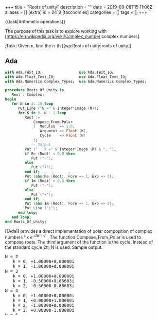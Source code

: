 +++
title = "Roots of unity"
description = ""
date = 2019-09-08T15:11:06Z
aliases = []
[extra]
id = 2419
[taxonomies]
categories = []
tags = []
+++

{{task|Arithmetic operations}}

The purpose of this task is to explore working with   [https://en.wikipedia.org/wiki/Complex_number complex numbers].


;Task:
Given   <tt>n</tt>,   find the   <tt>n</tt>-th   [[wp:Roots of unity|roots of unity]].





## Ada


```ada
with Ada.Text_IO;                 use Ada.Text_IO;
with Ada.Float_Text_IO;           use Ada.Float_Text_IO;
with Ada.Numerics.Complex_Types;  use Ada.Numerics.Complex_Types;

procedure Roots_Of_Unity is
   Root : Complex;
begin
   for N in 2..10 loop
      Put_Line ("N =" & Integer'Image (N));
      for K in 0..N - 1 loop
         Root :=
             Compose_From_Polar
             (  Modulus  => 1.0,
                Argument => Float (K),
                Cycle    => Float (N)
             );
            -- Output
         Put ("   k =" & Integer'Image (K) & ", ");
         if Re (Root) < 0.0 then
            Put ("-");
         else
            Put ("+");
         end if;
         Put (abs Re (Root), Fore => 1, Exp => 0);
         if Im (Root) < 0.0 then
            Put ("-");
         else
            Put ("+");
         end if;
         Put (abs Im (Root), Fore => 1, Exp => 0);
         Put_Line ("i");
      end loop;
   end loop;
end Roots_Of_Unity;
```

[[Ada]] provides a direct implementation of polar composition of complex numbers ''x e''<sup>2&pi;''i y''</sup>. The function Compose_From_Polar is used to compose roots. The third argument of the function is the cycle. Instead of the standard cycle 2&pi;, N is used. Sample output:
<pre style="height:25ex;overflow:scroll">
N = 2
   k = 0, +1.00000+0.00000i
   k = 1, -1.00000+0.00000i
N = 3
   k = 0, +1.00000+0.00000i
   k = 1, -0.50000+0.86603i
   k = 2, -0.50000-0.86603i
N = 4
   k = 0, +1.00000+0.00000i
   k = 1, +0.00000+1.00000i
   k = 2, -1.00000+0.00000i
   k = 3, +0.00000-1.00000i
N = 5
   k = 0, +1.00000+0.00000i
   k = 1, +0.30902+0.95106i
   k = 2, -0.80902+0.58779i
   k = 3, -0.80902-0.58779i
   k = 4, +0.30902-0.95106i
N = 6
   k = 0, +1.00000+0.00000i
   k = 1, +0.50000+0.86603i
   k = 2, -0.50000+0.86603i
   k = 3, -1.00000+0.00000i
   k = 4, -0.50000-0.86603i
   k = 5, +0.50000-0.86603i
N = 7
   k = 0, +1.00000+0.00000i
   k = 1, +0.62349+0.78183i
   k = 2, -0.22252+0.97493i
   k = 3, -0.90097+0.43388i
   k = 4, -0.90097-0.43388i
   k = 5, -0.22252-0.97493i
   k = 6, +0.62349-0.78183i
N = 8
   k = 0, +1.00000+0.00000i
   k = 1, +0.70711+0.70711i
   k = 2, +0.00000+1.00000i
   k = 3, -0.70711+0.70711i
   k = 4, -1.00000+0.00000i
   k = 5, -0.70711-0.70711i
   k = 6, +0.00000-1.00000i
   k = 7, +0.70711-0.70711i
N = 9
   k = 0, +1.00000+0.00000i
   k = 1, +0.76604+0.64279i
   k = 2, +0.17365+0.98481i
   k = 3, -0.50000+0.86603i
   k = 4, -0.93969+0.34202i
   k = 5, -0.93969-0.34202i
   k = 6, -0.50000-0.86603i
   k = 7, +0.17365-0.98481i
   k = 8, +0.76604-0.64279i
N = 10
   k = 0, +1.00000+0.00000i
   k = 1, +0.80902+0.58779i
   k = 2, +0.30902+0.95106i
   k = 3, -0.30902+0.95106i
   k = 4, -0.80902+0.58779i
   k = 5, -1.00000+0.00000i
   k = 6, -0.80902-0.58779i
   k = 7, -0.30902-0.95106i
   k = 8, +0.30902-0.95106i
   k = 9, +0.80902-0.58779i

```



## ALGOL 68

{{works with|ALGOL 68|Revision 1 - no extensions to language used}}
{{works with|ALGOL 68G|Any - tested with release [http://sourceforge.net/projects/algol68/files/algol68g/algol68g-1.18.0/algol68g-1.18.0-9h.tiny.el5.centos.fc11.i386.rpm/download 1.18.0-9h.tiny]}}
{{wont work with|ELLA ALGOL 68|Any (with appropriate job cards) - tested with release [http://sourceforge.net/projects/algol68/files/algol68toc/algol68toc-1.8.8d/algol68toc-1.8-8d.fc9.i386.rpm/download 1.8-8d] - due to extensive use of FORMATted transput}}

```algol68
FORMAT complex fmt=$g(-6,4)"⊥"g(-6,4)$;
FOR root FROM 2 TO 10 DO
  printf(($g(4)$,root));
  FOR n FROM 0 TO root-1 DO
    printf(($xf(complex fmt)$,complex exp( 0 I 2*pi*n/root)))
  OD;
  printf($l$)
OD
```

Output:

```txt

  +2 1.0000⊥0.0000 -1.000⊥0.0000
  +3 1.0000⊥0.0000 -.5000⊥0.8660 -.5000⊥-.8660
  +4 1.0000⊥0.0000 0.0000⊥1.0000 -1.000⊥0.0000 -.0000⊥-1.000
  +5 1.0000⊥0.0000 0.3090⊥0.9511 -.8090⊥0.5878 -.8090⊥-.5878 0.3090⊥-.9511
  +6 1.0000⊥0.0000 0.5000⊥0.8660 -.5000⊥0.8660 -1.000⊥0.0000 -.5000⊥-.8660 0.5000⊥-.8660
  +7 1.0000⊥0.0000 0.6235⊥0.7818 -.2225⊥0.9749 -.9010⊥0.4339 -.9010⊥-.4339 -.2225⊥-.9749 0.6235⊥-.7818
  +8 1.0000⊥0.0000 0.7071⊥0.7071 0.0000⊥1.0000 -.7071⊥0.7071 -1.000⊥0.0000 -.7071⊥-.7071 -.0000⊥-1.000 0.7071⊥-.7071
  +9 1.0000⊥0.0000 0.7660⊥0.6428 0.1736⊥0.9848 -.5000⊥0.8660 -.9397⊥0.3420 -.9397⊥-.3420 -.5000⊥-.8660 0.1736⊥-.9848 0.7660⊥-.6428
 +10 1.0000⊥0.0000 0.8090⊥0.5878 0.3090⊥0.9511 -.3090⊥0.9511 -.8090⊥0.5878 -1.000⊥0.0000 -.8090⊥-.5878 -.3090⊥-.9511 0.3090⊥-.9511 0.8090⊥-.5878

```



## AutoHotkey

ahk forum: [http://www.autohotkey.com/forum/post-276712.html#276712 discussion]

```AutoHotkey
n := 8, a := 8*atan(1)/n
Loop %n%
   i := A_Index-1, t .= cos(a*i) ((s:=sin(a*i))<0 ? " - i*" . -s : " + i*" . s) "`n"
Msgbox % t
```


## AWK


```AWK

# syntax: GAWK -f ROOTS_OF_UNITY.AWK
BEGIN {
    pi = 3.1415926
    for (n=2; n<=5; n++) {
      printf("%d: ",n)
      for (root=0; root<=n-1; root++) {
        real = cos(2 * pi * root / n)
        imag = sin(2 * pi * root / n)
        printf("%8.5f %8.5fi",real,imag)
        if (root != n-1) { printf(", ") }
      }
      printf("\n")
    }
    exit(0)
}

```

{{out}}

```txt

2:  1.00000  0.00000i, -1.00000  0.00000i
3:  1.00000  0.00000i, -0.50000  0.86603i, -0.50000 -0.86603i
4:  1.00000  0.00000i,  0.00000  1.00000i, -1.00000  0.00000i, -0.00000 -1.00000i
5:  1.00000  0.00000i,  0.30902  0.95106i, -0.80902  0.58779i, -0.80902 -0.58779i,  0.30902 -0.95106i

```



## BASIC

{{works with|QuickBasic|4.5}}
{{trans|Java}}
For high n's, this may repeat the root of 1 + 0*i.

```qbasic
 CLS
 PI = 3.1415926#
 n = 5 'this can be changed for any desired n
 angle = 0 'start at angle 0
 DO
 	real = COS(angle) 'real axis is the x axis
 	IF (ABS(real) < 10 ^ -5) THEN real = 0 'get rid of annoying sci notation
 	imag = SIN(angle) 'imaginary axis is the y axis
 	IF (ABS(imag) < 10 ^ -5) THEN imag = 0 'get rid of annoying sci notation
 	PRINT real; "+"; imag; "i" 'answer on every line
 	angle = angle + (2 * PI) / n
 'all the way around the circle at even intervals
 LOOP WHILE angle < 2 * PI
```



## BBC BASIC


```bbcbasic
      @% = &20408
      FOR n% = 2 TO 5
        PRINT STR$(n%) ": " ;
        FOR root% = 0 TO n%-1
          real = COS(2*PI * root% / n%)
          imag = SIN(2*PI * root% / n%)
          PRINT real imag "i" ;
          IF root% <> n%-1 PRINT "," ;
        NEXT
        PRINT
      NEXT n%
```

'''Output:'''

```txt

2:   1.0000  0.0000i, -1.0000  0.0000i
3:   1.0000  0.0000i, -0.5000  0.8660i, -0.5000 -0.8660i
4:   1.0000  0.0000i,  0.0000  1.0000i, -1.0000  0.0000i, -0.0000 -1.0000i
5:   1.0000  0.0000i,  0.3090  0.9511i, -0.8090  0.5878i, -0.8090 -0.5878i,  0.3090 -0.9511i

```



## C


```c
#include <stdio.h>
#include <math.h>

int main()
{
	double a, c, s, PI2 = atan2(1, 1) * 8;
	int n, i;

	for (n = 1; n < 10; n++) for (i = 0; i < n; i++) {
		c = s = 0;
		if (!i )		c =  1;
		else if(n == 4 * i)	s =  1;
		else if(n == 2 * i)	c = -1;
		else if(3 * n == 4 * i)	s = -1;
		else
			a = i * PI2 / n, c = cos(a), s = sin(a);

		if (c) printf("%.2g", c);
		printf(s == 1 ? "i" : s == -1 ? "-i" : s ? "%+.2gi" : "", s);
		printf(i == n - 1 ?"\n":",  ");
	}

	return 0;
}
```


=={{header|C sharp|C#}}==

```csharp
using System;
using System.Collections.Generic;
using System.Linq;
using System.Numerics;

class Program
{
    static IEnumerable<Complex> RootsOfUnity(int degree)
    {
        return Enumerable
            .Range(0, degree)
            .Select(element => Complex.FromPolarCoordinates(1, 2 * Math.PI * element / degree));
    }

    static void Main()
    {
        var degree = 3;
        foreach (var root in RootsOfUnity(degree))
        {
            Console.WriteLine(root);
        }
    }
}
```

Output:

```txt
(1, 0)
(-0,5, 0,866025403784439)
(-0,5, -0,866025403784438)
```



## C++


```cpp
#include <complex>
#include <cmath>
#include <iostream>

double const pi = 4 * std::atan(1);

int main()
{
  for (int n = 2; n <= 10; ++n)
  {
    std::cout << n << ": ";
    for (int k = 0; k < n; ++k)
      std::cout << std::polar(1, 2*pi*k/n) << " ";
    std::cout << std::endl;
  }
}
```



## CoffeeScript

Most of the effort here is in formatting the results, and the output is still a bit clumsy.

```coffeescript
# Find the n nth-roots of 1
nth_roots_of_unity = (n) ->
  (complex_unit_vector(2*Math.PI*i/n) for i in [1..n])

complex_unit_vector = (rad) ->
  new Complex(Math.cos(rad), Math.sin(rad))

class Complex
  constructor: (@real, @imag) ->
  toString: ->
    round_z = (n) ->
      if Math.abs(n) < 0.00005 then 0 else n
    fmt = (n) -> n.toFixed(3)
    real = round_z @real
    imag = round_z @imag
    s = ''
    if real and imag
      "#{fmt real}+#{fmt imag}i"
    else if real or !imag
      "#{fmt real}"
    else
      "#{fmt imag}i"

do ->
  for n in [2..5]
    console.log "---1 to the 1/#{n}"
    for root in nth_roots_of_unity n
      console.log root.toString()
```

output

```txt

> coffee nth_roots.coffee
---1 to the 1/2
-1.000
1.000
---1 to the 1/3
-0.500+0.866i
-0.500+-0.866i
1.000
---1 to the 1/4
1.000i
-1.000
-1.000i
1.000
---1 to the 1/5
0.309+0.951i
-0.809+0.588i
-0.809+-0.588i
0.309+-0.951i
1.000

```



## Common Lisp


```lisp
(defun roots-of-unity (n)
 (loop for i below n
       collect (cis (* pi (/ (* 2 i) n)))))
```

The expression is slightly more complicated than necessary in order to preserve exact rational arithmetic until multiplying by pi. The author of this example is not a floating point expert and not sure whether this is actually useful; if not, the simpler expression is <tt>(cis (/ (* 2 pi i) n))</tt>.


## Crystal

{{trans|Ruby}}

```ruby
require "complex"

def roots_of_unity(n)
  (0...n).map { |k| (2 * Math::PI * k / n).i.exp }
end

p roots_of_unity(3)

```

Or alternative

```ruby

def roots_of_unity(n)
  (0...n).map { |k| Complex.new(Math.cos(2 * Math::PI * k / n), Math.sin(2 * Math::PI * k / n)) }
end

```

{{out}}

```txt

[(1+0.0i), (-0.4999999999999998+0.8660254037844387i), (-0.5000000000000004-0.8660254037844384i)]

```



## D

Using std.complex:

```d
import std.stdio, std.range, std.algorithm, std.complex;
import std.math: PI;

auto nthRoots(in int n) pure nothrow {
    return n.iota.map!(k => expi(PI * 2 * (k + 1) / n));
}

void main() {
    foreach (immutable i; 1 .. 6)
        writefln("#%d: [%(%5.2f, %)]", i, i.nthRoots);
}
```

{{out}}

```txt
#1: [ 1.00+ 0.00i]
#2: [-1.00+-0.00i,  1.00+ 0.00i]
#3: [-0.50+ 0.87i, -0.50+-0.87i,  1.00+ 0.00i]
#4: [-0.00+ 1.00i, -1.00+-0.00i,  0.00+-1.00i,  1.00+ 0.00i]
#5: [ 0.31+ 0.95i, -0.81+ 0.59i, -0.81+-0.59i,  0.31+-0.95i,  1.00+ 0.00i]
```



## EchoLisp


```scheme

(define (roots-1 n)
   (define theta (// (* 2 PI) n))
   (for/list ((i n))
      (polar 1. (* theta i))))

(roots-1 2)
    → (1+0i -1+0i)
(roots-1 3)
    → (1+0i -0.4999999999999998+0.8660254037844388i -0.5000000000000004-0.8660254037844384i)
(roots-1 4)
    → (1+0i 0+i -1+0i 0-i)

```



## ERRE

<lang>
PROGRAM UNITY_ROOTS

!
! for rosettacode.org
!

BEGIN
   PRINT(CHR$(12);) !CLS
   N=5                                       ! this can be changed for any desired n
   ANGLE=0                                   ! start at ANGLE 0
   REPEAT
     REAL=COS(ANGLE)                         ! real axis is the x axis
     IF (ABS(REAL)<10^-5) THEN REAL=0 END IF ! get rid of annoying sci notation
     IMAG=SIN(ANGLE)                         ! imaginary axis is the y axis
     IF (ABS(IMAG)<10^-5) THEN IMAG=0 END IF ! get rid of annoying sci notation
     PRINT(REAL;"+";IMAG;"i")                ! answer on every line
     ANGLE+=(2*π)/N
                                             ! all the way around the circle at even intervals
   UNTIL ANGLE>=2*π
END PROGRAM

```

Note: Adapted from Qbasic version. π is the predefined constant Greek Pi.


## Forth

Complex numbers are not a native type in Forth, so we calculate the roots by hand.

```forth
: f0. ( f -- )
  fdup 0e 0.001e f~ if fdrop 0e then f. ;
: .roots ( n -- )
  dup 1 do
    pi i 2* 0 d>f f* dup 0 d>f f/          ( F: radians )
    fsincos cr ." real " f0. ." imag " f0.
  loop drop ;

3 set-precision
5 .roots
```

{{libheader|Forth Scientific Library}}
On the other hand, complex numbers are implemented by the FSL.
{{works with|gforth|0.7.9_20170308}}
{{trans|C++}}

```forth
require fsl-util.fs
require fsl/complex.fs

: abs= 1E-12 F~ ;
: clamp-to-0 FDUP 0E0 abs= IF FDROP 0E0 THEN ;
: zclamp-to-0
  clamp-to-0 FSWAP
  clamp-to-0 FSWAP ;
: .roots
  1+ 2 DO
    I . ." : "
    I 0 DO
      1E0 2E0 PI F* I S>F F* J S>F F/ polar> zclamp-to-0 z. SPACE
    LOOP
    CR
  LOOP ;
3 SET-PRECISION
5 .roots
```



## Fortran


### Sin/Cos + Scalar Loop

{{works with|Fortran|ISO Fortran 90 and later}}

```fortran
PROGRAM Roots

  COMPLEX :: root
  INTEGER :: i, n
  REAL :: angle, pi

  pi = 4.0 * ATAN(1.0)
  DO n = 2, 7
    angle = 0.0
    WRITE(*,"(I1,A)", ADVANCE="NO") n,": "
    DO i = 1, n
      root = CMPLX(COS(angle), SIN(angle))
      WRITE(*,"(SP,2F7.4,A)", ADVANCE="NO") root, "j  "
      angle = angle + (2.0*pi / REAL(n))
    END DO
    WRITE(*,*)
  END DO

END PROGRAM Roots
```

Output
 2: +1.0000+0.0000j  -1.0000+0.0000j
 3: +1.0000+0.0000j  -0.5000+0.8660j  -0.5000-0.8660j
 4: +1.0000+0.0000j  +0.0000+1.0000j  -1.0000+0.0000j  +0.0000-1.0000j
 5: +1.0000+0.0000j  +0.3090+0.9511j  -0.8090+0.5878j  -0.8090-0.5878j  +0.3090-0.9511j
 6: +1.0000+0.0000j  +0.5000+0.8660j  -0.5000+0.8660j  -1.0000+0.0000j  -0.5000-0.8660j  +0.5000-0.8660j
 7: +1.0000+0.0000j  +0.6235+0.7818j  -0.2225+0.9749j  -0.9010+0.4339j  -0.9010-0.4339j  -0.2225-0.9749j  +0.6235-0.7818j

===Exp + Array-valued Statement===
{{works with|Fortran|ISO Fortran 90 and later}}

```fortran
program unity
     real, parameter :: pi = 3.141592653589793
     complex, parameter :: i = (0, 1)
     complex, dimension(0:7-1) :: unit_circle
     integer :: n, j

     do n = 2, 7
          !!!! KEY STEP, does all the calculations in one statement !!!!
        unit_circle(0:n-1) = exp(2*i*pi/n * (/ (j, j=0, n-1) /) )

        write(*,"(i1,a)", advance="no") n, ": "
        write(*,"(sp,2f7.4,a)", advance="no") (unit_circle(j), "j  ", j = 0, n-1)
        write(*,*)
     end do
 end program unity
```



## FunL

FunL has built-in support for complex numbers.  <code>i</code> is predefined to represent the imaginary unit.

```funl
import math.{exp, Pi}

def rootsOfUnity( n ) = {exp( 2Pi i k/n ) | k <- 0:n}

println( rootsOfUnity(3) )
```


{{out}}


```txt

{1.0, -0.4999999999999998+0.8660254037844387i, -0.5000000000000004-0.8660254037844385i}

```





## FutureBasic


```futurebasic

include "ConsoleWindow"

dim as long n, root
dim as double real, imag

for n = 2 to 7
print n;":" ;
for root = 0 to n-1
real = cos( 2 * pi * root / n)
imag = sin( 2 * pi * root / n)
print using "-##.#####"; real;using "-##.#####"; imag; "i";
if root <> n-1 then print ",";
next
print
next

```

Output:

```txt

 2:  1.00000  0.00000i, -1.00000  0.00000i
 3:  1.00000  0.00000i, -0.50000  0.86603i, -0.50000 -0.86603i
 4:  1.00000  0.00000i,  0.00000  1.00000i, -1.00000  0.00000i, -0.00000 -1.00000i
 5:  1.00000  0.00000i,  0.30902  0.95106i, -0.80902  0.58779i, -0.80902 -0.58779i,  0.30902 -0.95106i
 6:  1.00000  0.00000i,  0.50000  0.86603i, -0.50000  0.86603i, -1.00000  0.00000i, -0.50000 -0.86603i,  0.50000 -0.86603i
 7:  1.00000  0.00000i,  0.62349  0.78183i, -0.22252  0.97493i, -0.90097  0.43388i, -0.90097 -0.43388i, -0.22252 -0.97493i,  0.62349 -0.78183i

```



## GAP


```gap
roots := n -> List([0 .. n-1], k -> E(n)^k);

r:=roots(7);
# [ 1, E(7), E(7)^2, E(7)^3, E(7)^4, E(7)^5, E(7)^6 ]

List(r, x -> x^7);
# [ 1, 1, 1, 1, 1, 1, 1 ]
```



## Go


```go
package main

import (
    "fmt"
    "math"
    "math/cmplx"
)

func main() {
    for n := 2; n <= 5; n++ {
        fmt.Printf("%d roots of 1:\n", n)
        for _, r := range roots(n) {
            fmt.Printf("  %18.15f\n", r)
        }
    }
}

func roots(n int) []complex128 {
    r := make([]complex128, n)
    for i := 0; i < n; i++ {
        r[i] = cmplx.Rect(1, 2*math.Pi*float64(i)/float64(n))
    }
    return r
}
```

Output:

```txt
2 roots of 1:
  ( 1.000000000000000+0.000000000000000i)
  (-1.000000000000000+0.000000000000000i)
3 roots of 1:
  ( 1.000000000000000+0.000000000000000i)
  (-0.500000000000000+0.866025403784439i)
  (-0.500000000000000-0.866025403784438i)
4 roots of 1:
  ( 1.000000000000000+0.000000000000000i)
  ( 0.000000000000000+1.000000000000000i)
  (-1.000000000000000+0.000000000000000i)
  (-0.000000000000000-1.000000000000000i)
5 roots of 1:
  ( 1.000000000000000+0.000000000000000i)
  ( 0.309016994374948+0.951056516295154i)
  (-0.809016994374947+0.587785252292473i)
  (-0.809016994374947-0.587785252292473i)
  ( 0.309016994374947-0.951056516295154i)
```



## Groovy

Because the Groovy language does not provide a built-in facility for complex arithmetic, this example relies on the Complex class defined in the [[Complex_numbers#Groovy|Complex numbers]] example.

```groovy
/** The following closure creates a list of n evenly-spaced points around the unit circle,
  * useful in FFT calculations, among other things */
def rootsOfUnity = { n ->
    (0..<n).collect {
        Complex.fromPolar(1, 2 * Math.PI * it / n)
    }
}
```

Test program:

```groovy
def tol = 0.000000001  // tolerance: acceptable "wrongness" to account for rounding error

((1..6) + [16]). each { n ->
    println "rootsOfUnity(${n}):"
    def rou = rootsOfUnity(n)
    rou.each { println it }
    assert rou[0] == 1
    def actual = n > 1 ? rou[Math.floor(n/2) as int] : rou[0]
    def expected = n > 1 ? (n%2 == 0) ? -1 : ~rou[Math.ceil(n/2) as int] : rou[0]
    def message = n > 1 ? (n%2 == 0) ? 'middle-most root should be -1' : 'two middle-most roots should be conjugates' : ''
    assert (actual - expected).abs() < tol : message
    assert rou.every { (it.rho - 1) < tol } : 'all roots should have magnitude 1'
    println()
}
```

Output:
<pre style="height:25ex;overflow:scroll;">rootsOfUnity(1):
1.0

rootsOfUnity(2):
1.0
-1.0 + 1.2246467991473532E-16i

rootsOfUnity(3):
1.0
-0.4999999998186198 + 0.8660254038891585i
-0.5000000003627604 - 0.8660254035749988i

rootsOfUnity(4):
1.0
6.123233995736766E-17 + i
-1.0 + 1.2246467991473532E-16i
-1.8369701987210297E-16 - i

rootsOfUnity(5):
1.0
0.30901699437494745 + 0.9510565162951535i
-0.8090169943749473 + 0.5877852522924732i
-0.8090169943749475 - 0.587785252292473i
0.30901699437494723 - 0.9510565162951536i

rootsOfUnity(6):
1.0
0.4999999998186201 + 0.8660254038891584i
-0.5000000003627598 + 0.8660254035749991i
-1.0 - 6.283181638240517E-10i
-0.4999999992744804 - 0.8660254042033175i
0.5000000009068993 - 0.8660254032608401i

rootsOfUnity(16):
1.0
0.9238795325112867 + 0.3826834323650898i
0.7071067811865476 + 0.7071067811865475i
0.38268343236508984 + 0.9238795325112867i
6.123233995736766E-17 + i
-0.3826834323650897 + 0.9238795325112867i
-0.7071067811865475 + 0.7071067811865476i
-0.9238795325112867 + 0.3826834323650899i
-1.0 + 1.2246467991473532E-16i
-0.9238795325112868 - 0.38268343236508967i
-0.7071067811865477 - 0.7071067811865475i
-0.38268343236509034 - 0.9238795325112865i
-1.8369701987210297E-16 - i
0.38268343236509 - 0.9238795325112866i
0.7071067811865474 - 0.7071067811865477i
0.9238795325112865 - 0.3826834323650904i
```



## Haskell


```haskell
import Data.Complex (Complex, cis)

rootsOfUnity :: (Enum a, Floating a) => a -> [Complex a]
rootsOfUnity n =
  [ cis (2 * pi * k / n)
  | k <- [0 .. n - 1] ]

main :: IO ()
main = mapM_ print $ rootsOfUnity 3
```

{{Out}}

```haskell
1.0 :+ 0.0
(-0.4999999999999998) :+ 0.8660254037844388
(-0.5000000000000004) :+ (-0.8660254037844384)
```


=={{header|Icon}} and {{header|Unicon}}==

```icon
procedure main()
   roots(10)
end

procedure roots(n)
   every n := 2 to 10 do
       every writes(n | (str_rep((0 to (n-1)) * 2 * &pi / n)) | "\n")
end

procedure str_rep(k)
  return " " || cos(k) || "+" || sin(k) || "i"
end
```

Notes:
* The [[:Category:Icon_Programming_Library|The Icon Programming Library]] implements a complex type but not a polar type


## IDL

For some example <tt>n</tt>:

```idl
n = 5
print,  exp( dcomplex( 0, 2*!dpi/n) ) ^ ( 1 + indgen(n) )
```

Outputs:

```idl
( 0.30901699, 0.95105652)( -0.80901699, 0.58778525)( -0.80901699, -0.58778525)( 0.30901699, -0.95105652)( 1.0000000, -1.1102230e-16)
```



## J


```j
   rou=: [: ^ 0j2p1 * i. % ]

   rou 4
1 0j1 _1 0j_1

   rou 5
1 0.309017j0.951057 _0.809017j0.587785 _0.809017j_0.587785 0.309017j_0.951057
```

The computation can also be written as a loop, shown here for comparison only.

```j
rou1=: 3 : 0
 z=. 0 $ r=. ^ o. 0j2 % y [ e=. 1
 for. i.y do.
  z=. z,e
  e=. e*r
 end.
 z
)
```



## Java

Java doesn't have a nice way of dealing with complex numbers, so the real and imaginary parts are calculated separately based on the angle and printed together. There are also checks in this implementation to get rid of extremely small values (< 1.0E-3 where scientific notation sets in for <tt>Double</tt>s). Instead, they are simply represented as 0. To remove those checks (for very high <tt>n</tt>'s), remove both if statements.

```java
import java.util.Locale;

public class Test {

    public static void main(String[] a) {
        for (int n = 2; n < 6; n++)
            unity(n);
    }

    public static void unity(int n) {
        System.out.printf("%n%d: ", n);

        //all the way around the circle at even intervals
        for (double angle = 0; angle < 2 * Math.PI; angle += (2 * Math.PI) / n) {

            double real = Math.cos(angle); //real axis is the x axis

            if (Math.abs(real) < 1.0E-3)
                real = 0.0; //get rid of annoying sci notation

            double imag = Math.sin(angle); //imaginary axis is the y axis

            if (Math.abs(imag) < 1.0E-3)
                imag = 0.0;

            System.out.printf(Locale.US, "(%9f,%9f) ", real, imag);
        }
    }
}
```



```txt
2: ( 1.000000, 0.000000) (-1.000000, 0.000000)
3: ( 1.000000, 0.000000) (-0.500000, 0.866025) (-0.500000,-0.866025)
4: ( 1.000000, 0.000000) ( 0.000000, 1.000000) (-1.000000, 0.000000) ( 0.000000,-1.000000)
5: ( 1.000000, 0.000000) ( 0.309017, 0.951057) (-0.809017, 0.587785) (-0.809017,-0.587785) ( 0.309017,-0.951057)
```



## JavaScript


```javascript
function Root(angle) {
	with (Math) { this.r = cos(angle); this.i = sin(angle) }
}

Root.prototype.toFixed = function(p) {
	return this.r.toFixed(p) + (this.i >= 0 ? '+' : '') + this.i.toFixed(p) + 'i'
}

function roots(n) {
	var rs = [], teta = 2*Math.PI/n
	for (var angle=0, i=0; i<n; angle+=teta, i+=1) rs.push( new Root(angle) )
	return rs
}

for (var n=2; n<8; n+=1) {
	document.write(n, ': ')
	var rs=roots(n); for (var i=0; i<rs.length; i+=1) document.write( i ? ', ' : '', rs[i].toFixed(5) )
	document.write('
')
}

```

{{Output}}

```txt
2: 1.00000+0.00000i, -1.00000+0.00000i
3: 1.00000+0.00000i, -0.50000+0.86603i, -0.50000-0.86603i
4: 1.00000+0.00000i, 0.00000+1.00000i, -1.00000+0.00000i, -0.00000-1.00000i
5: 1.00000+0.00000i, 0.30902+0.95106i, -0.80902+0.58779i, -0.80902-0.58779i, 0.30902-0.95106i
6: 1.00000+0.00000i, 0.50000+0.86603i, -0.50000+0.86603i, -1.00000+0.00000i, -0.50000-0.86603i, 0.50000-0.86603i
7: 1.00000+0.00000i, 0.62349+0.78183i, -0.22252+0.97493i, -0.90097+0.43388i, -0.90097-0.43388i, -0.22252-0.97493i, 0.62349-0.78183i
```



## jq

Using the same example as in the Julia section, and representing x + i*y as [x,y]:

```jq
def nthroots(n):
  (8 * (1|atan)) as $twopi
  | range(0;n) | (($twopi * .) / n) as $angle | [ ($angle | cos), ($angle | sin) ];

nthroots(10)
```

```jq
$ uname -a
Darwin Mac-mini 13.3.0 Darwin Kernel Version 13.3.0: Tue Jun  3 21:27:35 PDT 2014; root:xnu-2422.110.17~1/RELEASE_X86_64 x86_64

$ time jq -c -n -f Roots_of_unity.jq
[1,0]
[0.8090169943749475,0.5877852522924731]
[0.30901699437494745,0.9510565162951535]
[-0.30901699437494734,0.9510565162951536]
[-0.8090169943749473,0.5877852522924732]
[-1,1.2246467991473532e-16]
[-0.8090169943749475,-0.587785252292473]
[-0.30901699437494756,-0.9510565162951535]
[0.30901699437494723,-0.9510565162951536]
[0.8090169943749473,-0.5877852522924732]

real	0m0.015s
user	0m0.004s
sys	0m0.004s

```



## Julia


```julia
nthroots(n::Integer) = [ cospi(2k/n)+sinpi(2k/n)im for k = 0:n-1 ]
```

(One could also use complex exponentials or other formulations.) For example, `nthroots(10)` gives:

```txt

10-element Array{Complex{Float64},1}:
            1.0+0.0im
  0.809017+0.587785im
  0.309017+0.951057im
 -0.309017+0.951057im
 -0.809017+0.587785im
           -1.0+0.0im
 -0.809017-0.587785im
 -0.309017-0.951057im
  0.309017-0.951057im
  0.809017-0.587785im

```



## Kotlin


```scala
import java.lang.Math.*

data class Complex(val r: Double, val i: Double) {
    override fun toString() = when {
        i == 0.0 -> r.toString()
        r == 0.0 -> i.toString() + 'i'
        else -> "$r + ${i}i"
    }
}

fun unity_roots(n: Number) = (1..n.toInt() - 1).map {
    val a = it * 2 * PI / n.toDouble()
    var r = cos(a); if (abs(r) < 1e-6) r = 0.0
    var i = sin(a); if (abs(i) < 1e-6) i = 0.0
    Complex(r, i)
}

fun main(args: Array<String>) {
    (1..4).forEach { println(listOf(1) + unity_roots(it)) }
    println(listOf(1) + unity_roots(5.0))
}
```

{{out}}

```txt
[1]
[1, -1.0]
[1, -0.4999999999999998 + 0.8660254037844387i, -0.5000000000000004 + -0.8660254037844385i]
[1, 1.0i, -1.0, -1.0i]
[1, 0.30901699437494745 + 0.9510565162951535i, -0.8090169943749473 + 0.5877852522924732i, -0.8090169943749475 + -0.587785252292473i, 0.30901699437494723 + -0.9510565162951536i]
```



## Liberty BASIC


```lb
WindowWidth  =400
WindowHeight =400

'nomainwin

open "N'th Roots of One" for graphics_nsb_nf as #w

#w "trapclose [quit]"

for n =1 To 10
    angle =0
    #w "font arial 16 bold"
    print n; "th roots."
    #w "cls"
    #w "size 1 ; goto 200 200 ; down ; color lightgray ; circle 150 ; size 10 ; set 200 200 ; size 2"
    #w "up ; goto 200 0 ; down ; goto 200 400 ; up ; goto 0 200 ; down ; goto 400 200"
    #w "up ; goto 40 20 ; down ; color black"
    #w "font arial 6"
    #w "\"; n; " roots of 1."

    for i = 1 To n
        x = cos( Radian( angle))
        y = sin( Radian( angle))

        print using( "##", i); ":  ( " + using( "##.######", x);_
          " +i *" +using( "##.######", y); ")      or     e^( i *"; i -1; " *2 *Pi/ "; n; ")"

        #w "color "; 255 *i /n; " 0 "; 256 -255 *i /n
        #w "up ; goto 200 200"
        #w "down ; goto "; 200 +150 *x; " "; 200 -150 *y
        #w "up   ; goto "; 200 +165 *x; " "; 200 -165 *y
        #w "\"; str$( i)
        #w "up"

        angle =angle +360 /n

    next i

    timer 500, [on]
    wait
  [on]
    timer 0
next n

wait

[quit]
    close #w

    end

function Radian( theta)
    Radian =theta *3.1415926535 /180
end function
```



## Lua

Complex numbers from the Lua implementation on the complex numbers page.

```lua
--defines addition, subtraction, negation, multiplication, division, conjugation, norms, and a conversion to strgs.
complex = setmetatable({
__add = function(u, v) return complex(u.real + v.real, u.imag + v.imag) end,
__sub = function(u, v) return complex(u.real - v.real, u.imag - v.imag) end,
__mul = function(u, v) return complex(u.real * v.real - u.imag * v.imag, u.real * v.imag + u.imag * v.real) end,
__div = function(u, v) return u * complex(v.real / v.norm, -v.imag / v.norm) end,
__unm = function(u) return complex(-u.real, -u.imag) end,
__concat = function(u, v)
    if type(u) == "table" then return u.real .. " + " .. u.imag .. "i" .. v
	elseif type(u) == "string" or type(u) == "number" then return u .. v.real .. " + " .. v.imag .. "i"
	end end,
__index = function(u, index)
  local operations = {
    norm = function(u) return u.real ^ 2 + u.imag ^ 2 end,
    conj = function(u) return complex(u.real, -u.imag) end,
  }
  return operations[index] and operations[index](u)
end,
__newindex = function() error() end
}, {
__call = function(z, realpart, imagpart) return setmetatable({real = realpart, imag = imagpart}, complex) end
} )
n = io.read() + 0
val = complex(math.cos(2*math.pi / n), math.sin(2*math.pi / n))
root = complex(1, 0)
for i = 1, n do
  root = root * val
  print(root .. "")
end
```



## Maple


```Maple
RootsOfUnity := proc( n )
    solve(z^n = 1, z);
end proc:
```


```Maple
for i from 2 to 6 do
    printf( "%d: %a\n", i, [ RootsOfUnity(i) ] );
end do;
```

Output:

```Maple
2: [1, -1]
3: [1, -1/2-1/2*I*3^(1/2), -1/2+1/2*I*3^(1/2)]
4: [1, -1, I, -I]
5: [1, 1/4*5^(1/2)-1/4+1/4*I*2^(1/2)*(5+5^(1/2))^(1/2), -1/4*5^(1/2)-1/4+1/4*I*2^(1/2)*(5-5^(1/2))^(1/2), -1/4*5^(1/2)-1/4-1/4*I*2^(1/2)*(5-5^(1/2))^(1/2), 1/4*5^(1/2)-1/4-1/4*I*2^(1/2)*(5+5^(1/2))^(1/2)]
6: [1, -1, 1/2*(-2-2*I*3^(1/2))^(1/2), -1/2*(-2-2*I*3^(1/2))^(1/2), 1/2*(-2+2*I*3^(1/2))^(1/2), -1/2*(-2+2*I*3^(1/2))^(1/2)]
```



## Mathematica

Setting this up in Mathematica is easy, because it already handles complex numbers:

```Mathematica
RootsUnity[nthroot_Integer?Positive] := Table[Exp[2 Pi I i/nthroot], {i, 0, nthroot - 1}]
```

Note that Mathematica will keep the expression as exact as possible. Simplifications can be made to more known (trigonometric) functions by using the function ExpToTrig. If only a numerical approximation is necessary the function N will transform the exact result to a numerical approximation. Examples (exact not simplified, exact simplified, approximated):

```txt
RootsUnity[2]
RootsUnity[3]
RootsUnity[4]
RootsUnity[5]

RootsUnity[2]//ExpToTrig
RootsUnity[3]//ExpToTrig
RootsUnity[4]//ExpToTrig
RootsUnity[5]//ExpToTrig

RootsUnity[2]//N
RootsUnity[3]//N
RootsUnity[4]//N
RootsUnity[5]//N
```

gives back:
<div style="height:35ex;overflow:scroll">
<math>\{1,-1\}</math>

<math>\left\{1,e^{\frac{2 i \pi }{3}},e^{-\frac{2 i \pi }{3}}\right\}</math>

<math>\{1,i,-1,-i\}</math>

<math>\left\{1,e^{\frac{2 i \pi }{5}},e^{\frac{4 i \pi }{5}},e^{-\frac{4 i \pi }{5}},e^{-\frac{2 i \pi }{5}}\right\}</math>


<math>\{1,-1\}</math>

<math>\left\{1,-\frac{1}{2}+\frac{i \sqrt{3}}{2},-\frac{1}{2}-\frac{i \sqrt{3}}{2}\right\}</math>

<math>\{1,i,-1,-i\}</math>

<math>\left\{1,-\frac{1}{4}+\frac{\sqrt{5}}{4}+i \sqrt{\frac{5}{8}+\frac{\sqrt{5}}{8}},-\frac{1}{4}-\frac{\sqrt{5}}{4}+i
   \sqrt{\frac{5}{8}-\frac{\sqrt{5}}{8}},-\frac{1}{4}-\frac{\sqrt{5}}{4}-i \sqrt{\frac{5}{8}-\frac{\sqrt{5}}{8}},-\frac{1}{4}+\frac{\sqrt{5}}{4}-i
   \sqrt{\frac{5}{8}+\frac{\sqrt{5}}{8}}\right\}</math>


<math>\{1.,-1.\}</math>

<math>\{1.,-0.5+0.866025 i,-0.5-0.866025 i\}</math>

<math>\{1.,0.+1. i,-1.,0.-1. i\}</math>

<math>\{1.,0.309017+0.951057 i,-0.809017+0.587785 i,-0.809017-0.587785 i,0.309017-0.951057 i\}</math>
</div>


## MATLAB


```MATLAB
function z = rootsOfUnity(n)

    assert(n >= 1,'n >= 1');
    z = roots([1 zeros(1,n-1) -1]);

end
```

Sample Output:

```MATLAB>>
 rootsOfUnity(3)

ans =

 -0.500000000000000 + 0.866025403784439i
 -0.500000000000000 - 0.866025403784439i
  1.000000000000000
```



## Maxima


```maxima
solve(1 = x^n, x)
```

Demonstration:

```maxima
for n:1 thru 5 do display(solve(1 = x^n, x));
```

Output:

```maxima
solve(1 = x, x) = [x = 1]
solve(1 = x^2, x) = [x = -1, x = 1]
solve(1 = x^3, x) = [x = (sqrt(3)*%i-1)/2, x = -(sqrt(3)*%i+1)/2, x = 1]
solve(1 = x^4, x) = [x = %i, x = -1, x = -%i, x = 1]
solve(1 = x^5, x) = [x = %e^((2*%i*%pi)/5), x = %e^((4*%i*%pi)/5), x = %e^(-(4*%i*%pi)/5), x = %e^(-(2*%i*%pi)/5), x = 1]
```



## MiniScript


```MiniScript

complexRoots = function(n)
    result = []
    for i in range(0, n-1)
        real = cos(2*pi * i/n)
        if abs(real) < 1e-6 then real = 0
        imag = sin(2*pi * i/n)
        if abs(imag) < 1e-6 then imag = 0
        result.push real + " " + "+" * (imag>=0) + imag + "i"
    end for
    return result
end function

for i in range(2,5)
    print i + ": " + complexRoots(i).join(", ")
end for
```


{{out}}

```txt
2: 1 +0i, -1 +0i
3: 1 +0i, -0.5 +0.866025i, -0.5 -0.866025i
4: 1 +0i, 0 +1i, -1 +0i, 0 -1i
5: 1 +0i, 0.309017 +0.951057i, -0.809017 +0.587785i, -0.809017 -0.587785i, 0.309017 -0.951057i
```


=={{header|МК-61/52}}==
<lang>П0	0	П1	ИП1	sin	ИП1	cos	С/П	2	пи
*	ИП0	/	ИП1	+	П1	БП	03
```



## Nim

{{trans|Python}}

```nim
import complex, math

proc rect(r, phi: float): Complex = (r * cos(phi), sin(phi))

proc croots(n): seq[Complex] =
  result = @[]
  if n <= 0: return
  for k in 0 .. < n:
    result.add rect(1, 2 * k.float * Pi / n.float)

for nr in 2..10:
  echo nr, " ", croots(nr)
```

Output:

```txt
2 @[(1.0, 0.0), (-1.0, 1.224646799147353e-16)]
3 @[(1.0, 0.0), (-0.4999999999999998, 0.8660254037844387), (-0.5000000000000004, -0.8660254037844384)]
4 @[(1.0, 0.0), (6.123233995736766e-17, 1.0), (-1.0, 1.224646799147353e-16), (-1.83697019872103e-16, -1.0)]
5 @[(1.0, 0.0), (0.3090169943749475, 0.9510565162951535), (-0.8090169943749473, 0.5877852522924732), (-0.8090169943749476, -0.587785252292473), (0.3090169943749472, -0.9510565162951536)]
6 @[(1.0, 0.0), (0.5000000000000001, 0.8660254037844386), (-0.4999999999999998, 0.8660254037844387), (-1.0, 1.224646799147353e-16), (-0.5000000000000004, -0.8660254037844384), (0.5000000000000001, -0.8660254037844386)]
7 @[(1.0, 0.0), (0.6234898018587336, 0.7818314824680298), (-0.2225209339563143, 0.9749279121818236), (-0.900968867902419, 0.4338837391175582), (-0.9009688679024191, -0.433883739117558), (-0.2225209339563146, -0.9749279121818236), (0.6234898018587334, -0.7818314824680299)]
8 @[(1.0, 0.0), (0.7071067811865476, 0.7071067811865475), (6.123233995736766e-17, 1.0), (-0.7071067811865475, 0.7071067811865476), (-1.0, 1.224646799147353e-16), (-0.7071067811865477, -0.7071067811865475), (-1.83697019872103e-16, -1.0), (0.7071067811865474, -0.7071067811865477)]
9 @[(1.0, 0.0), (0.766044443118978, 0.6427876096865393), (0.1736481776669304, 0.984807753012208), (-0.4999999999999998, 0.8660254037844387), (-0.9396926207859083, 0.3420201433256689), (-0.9396926207859084, -0.3420201433256687), (-0.5000000000000004, -0.8660254037844384), (0.17364817766693, -0.9848077530122081), (0.7660444431189778, -0.6427876096865396)]
10 @[(1.0, 0.0), (0.8090169943749475, 0.5877852522924731), (0.3090169943749475, 0.9510565162951535), (-0.3090169943749473, 0.9510565162951536), (-0.8090169943749473, 0.5877852522924732), (-1.0, 1.224646799147353e-16), (-0.8090169943749476, -0.587785252292473), (-0.3090169943749476, -0.9510565162951535), (0.3090169943749472, -0.9510565162951536), (0.8090169943749473, -0.5877852522924734)]
```



## OCaml


```ocaml
open Complex

let pi = 4. *. atan 1.

let () =
  for n = 1 to 10 do
    Printf.printf "%2d " n;
    for k = 1 to n do
      let ret = polar 1. (2. *. pi *. float_of_int k /. float_of_int n) in
        Printf.printf "(%f + %f i)" ret.re ret.im
    done;
    print_newline ()
  done
```



## Octave


```octave
for j = 2 : 10
  printf("*** %d\n", j);
  for n = 1 : j
    disp(exp(2i*pi*n/j));
  endfor
  disp("");
endfor
```



## OoRexx

{{trans|REXX}}

```oorexx
/*REXX program computes the  K  roots of unity  (which include complex roots).*/
parse Version v
Say v
parse arg n frac .                     /*get optional arguments from the C.L. */
if n==''    then n=1                   /*Not specified?  Then use the default.*/
if frac=''  then frac=5                /* "      "         "   "   "     "    */
start=abs(n)                           /*assume only one  K  is wanted.       */
if n<0      then start=1               /*Negative?  Then use a range of  K's. */
                                       /*display unity roots for a range,  or */
  do k=start  to abs(n)                /*                   just for one  K.  */
  say right(k 'roots of unity',40,"-") /*display a pretty separator with title*/
     do angle=0  by 360/k  for k       /*compute the angle for each root.     */
     rp=adjust(rxCalcCos(angle,,'D'))  /*compute real part via  COS  function.*/
     if left(rp,1)\=='-' then rp=" "rp /*not negative?  Then pad with a blank.*/
     ip=adjust(rxCalcSin(angle,,'D'))  /*compute imaginary part via SIN funct.*/
     if left(ip,1)\=='-' then ip="+"ip /*Not negative?  Then pad with  + char.*/
     if ip=0  then say rp              /*Only real part? Ignore imaginary part*/
              else say left(rp,frac+4)ip'i'   /*show the real & imaginary part*/
     end  /*angle*/
  end      /*k*/
exit                                   /*stick a fork in it,  we're all done. */
/*----------------------------------------------------------------------------*/
adjust: parse arg x; near0='1e-' || (digits()-digits()%10)   /*compute small #*/
        if abs(x)<near0  then x=0            /*if near zero, then assume zero.*/
        return format(x,,frac)/1             /*fraction digits past dec point.*/
::requires rxMath library
```

{{out}}

```txt
D:\>rexx nrootoo 5
REXX-ooRexx_4.2.0(MT)_64-bit 6.04 22 Feb 2014
------------------------5 roots of unity
 1
 0.30902 +0.95106i
-0.80902 +0.58779i
-0.80902 -0.58779i
 0.30902 -0.95106i
```



## PARI/GP


```parigp
vector(n,k,exp(2*Pi*I*k/n))
```


<code>sqrtn()</code> can give the first n'th root, from which the others by multiplying or powering.


```parigp
nth_roots(n) = my(z);sqrtn(1,n,&z); vector(n,i, z^i);
```


Both the above give floating point complex numbers even when a root could be exact, like <code>-1</code> or fourth root <code>I</code>.

<code>quadgen()</code> can be used for an exact 6th root.  (Quads cannot be mixed with ordinary complex numbers, and they always print as <code>w</code>.)


```parigp
sixth_root = quadgen(-3);   /* 6th root of unity, exact */
vector(6,n, sixth_root^n)   /* all the 6'th roots */
```



## Pascal

{{trans|Fortran}}

```pascal
Program Roots;

var
  root: record  // poor man's complex type.
    r: real;
    i: real;
  end;
  i, n:  integer;
  angle: real;

begin
  for n := 2 to 7 do
  begin
    angle := 0.0;
    write(n, ': ');
    for i := 1 to n do
    begin
      root.r := cos(angle);
      root.i := sin(angle);
      write(root.r:8:5, root.i:8:5, 'i ');
      angle := angle + (2.0 * pi / n);
    end;
    writeln;
  end;
end.
```

Output:

```txt

2:  1.00000 0.00000i -1.00000 0.00000i
3:  1.00000 0.00000i -0.50000 0.86603i -0.50000-0.86603i
4:  1.00000 0.00000i  0.00000 1.00000i -1.00000 0.00000i -0.00000-1.00000i
5:  1.00000 0.00000i  0.30902 0.95106i -0.80902 0.58779i -0.80902-0.58779i  0.30902-0.95106i
6:  1.00000 0.00000i  0.50000 0.86603i -0.50000 0.86603i -1.00000-0.00000i -0.50000-0.86603i  0.50000-0.86603i
7:  1.00000 0.00000i  0.62349 0.78183i -0.22252 0.97493i -0.90097 0.43388i -0.90097-0.43388i -0.22252-0.97493i  0.62349-0.78183i

```



## Perl

{{works with|Perl|5.6.0}}
{{libheader|Math::Complex}}

The <code>root()</code> function returns a list of the N many N'th roots of any complex Z, in this case 1.


```perl
use Math::Complex;

foreach my $n (2 .. 10) {
  printf "%2d", $n;
  my @roots = root(1,$n);
  foreach my $root (@roots) {
    $root->display_format(style => 'cartesian', format => '%.3f');
    print " $root";
  }
  print "\n";
}
```

Output:

```txt

 2 1.000 -1.000+0.000i
 3 1.000 -0.500+0.866i -0.500-0.866i
 4 1.000 0.000+1.000i -1.000+0.000i -0.000-1.000i
 5 1.000 0.309+0.951i -0.809+0.588i -0.809-0.588i 0.309-0.951i
 6 1.000 0.500+0.866i -0.500+0.866i -1.000+0.000i -0.500-0.866i 0.500-0.866i
 7 1.000 0.623+0.782i -0.223+0.975i -0.901+0.434i -0.901-0.434i -0.223-0.975i 0.623-0.782i
 8 1.000 0.707+0.707i 0.000+1.000i -0.707+0.707i -1.000+0.000i -0.707-0.707i -0.000-1.000i 0.707-0.707i
 9 1.000 0.766+0.643i 0.174+0.985i -0.500+0.866i -0.940+0.342i -0.940-0.342i -0.500-0.866i 0.174-0.985i 0.766-0.643i
10 1.000 0.809+0.588i 0.309+0.951i -0.309+0.951i -0.809+0.588i -1.000+0.000i -0.809-0.588i -0.309-0.951i 0.309-0.951i 0.809-0.588i

```



## Perl 6

Perl 6 has a built-in function <tt>cis</tt> which returns a unitary complex number given its phase.  Perl 6 also defines the <tt>tau = 2*pi</tt> constant.  Thus the k-th n-root of unity can simply be written <tt>cis(k*τ/n)</tt>.


```perl6
constant n = 10;
for ^n -> \k {
    say cis(k*τ/n);
}
```


{{out}}

```txt
1+0i
0.809016994374947+0.587785252292473i
0.309016994374947+0.951056516295154i
-0.309016994374947+0.951056516295154i
-0.809016994374947+0.587785252292473i
-1+1.22464679914735e-16i
-0.809016994374948-0.587785252292473i
-0.309016994374948-0.951056516295154i
0.309016994374947-0.951056516295154i
0.809016994374947-0.587785252292473i
```



## Phix

{{trans|AWK}}

```Phix
for n=2 to 10 do
    printf(1,"%2d:",n)
    for root=0 to n-1 do
        atom real = cos(2*PI*root/n)
        atom imag = sin(2*PI*root/n)
        printf(1,"%s %6.3f %6.3fi",{iff(root?",":""),real,imag})
    end for
    printf(1,"\n")
end for
```

<pre style="font-size: 10px">
 2:  1.000  0.000i, -1.000  0.000i
 3:  1.000  0.000i, -0.500  0.866i, -0.500 -0.866i
 4:  1.000  0.000i,  0.000  1.000i, -1.000  0.000i, -0.000 -1.000i
 5:  1.000  0.000i,  0.309  0.951i, -0.809  0.588i, -0.809 -0.588i,  0.309 -0.951i
 6:  1.000  0.000i,  0.500  0.866i, -0.500  0.866i, -1.000  0.000i, -0.500 -0.866i,  0.500 -0.866i
 7:  1.000  0.000i,  0.623  0.782i, -0.223  0.975i, -0.901  0.434i, -0.901 -0.434i, -0.223 -0.975i,  0.623 -0.782i
 8:  1.000  0.000i,  0.707  0.707i,  0.000  1.000i, -0.707  0.707i, -1.000  0.000i, -0.707 -0.707i, -0.000 -1.000i,  0.707 -0.707i
 9:  1.000  0.000i,  0.766  0.643i,  0.174  0.985i, -0.500  0.866i, -0.940  0.342i, -0.940 -0.342i, -0.500 -0.866i,  0.174 -0.985i,  0.766 -0.643i
10:  1.000  0.000i,  0.809  0.588i,  0.309  0.951i, -0.309  0.951i, -0.809  0.588i, -1.000  0.000i, -0.809 -0.588i, -0.309 -0.951i,  0.309 -0.951i,  0.809 -0.588i

```



## PL/I


```PL/I
complex_roots:
   procedure (N);
   declare N fixed binary nonassignable;
   declare x float, c fixed decimal (10,8) complex;
   declare twopi float initial ((4*asin(1.0)));

   do x = 0 to twopi by twopi/N;
      c = complex(cos(x), sin(x));
      put skip list (c);
   end;
end complex_roots;

   1.00000000+0.00000000I
   0.80901700+0.58778524I
   0.30901697+0.95105654I
  -0.30901703+0.95105648I
  -0.80901706+0.58778518I
  -1.00000000-0.00000008I
  -0.80901694-0.58778536I
  -0.30901709-0.95105648I
   0.30901712-0.95105648I
   0.80901724-0.58778494I
```



## PicoLisp

{{trans|C}}

```PicoLisp
(load "@lib/math.l")

(for N (range 2 10)
   (let Angle 0.0
      (prin N ": ")
      (for I N
         (let Ipart (sin Angle)
            (prin
               (round (cos Angle) 4)
               (if (lt0 Ipart) "-" "+")
               "j"
               (round (abs Ipart) 4)
               "  " ) )
         (inc 'Angle (*/ 2 pi N)) )
      (prinl) ) )
```



## PureBasic


```Purebasic
OpenConsole()
For n = 2 To 10
  angle = 0
  PrintN(Str(n))
  For i = 1 To n
    x.f = Cos(Radian(angle))
    y.f = Sin(Radian(angle))
    PrintN( Str(i) + ":  " + StrF(x, 6) +  " / " + StrF(y, 6))
    angle = angle + (360 / n)
  Next
Next
Input()
```



## Python

{{works with|Python|3.7}}

```python
import cmath


class Complex(complex):
    def __repr__(self):
        rp = '%7.5f' % self.real if not self.pureImag() else ''
        ip = '%7.5fj' % self.imag if not self.pureReal() else ''
        conj = '' if (
            self.pureImag() or self.pureReal() or self.imag < 0.0
        ) else '+'
        return '0.0' if (
            self.pureImag() and self.pureReal()
        ) else rp + conj + ip

    def pureImag(self):
        return abs(self.real) < 0.000005

    def pureReal(self):
        return abs(self.imag) < 0.000005


def croots(n):
    if n <= 0:
        return None
    return (Complex(cmath.rect(1, 2 * k * cmath.pi / n)) for k in range(n))
    # in pre-Python 2.6:
    #   return (Complex(cmath.exp(2j*k*cmath.pi/n)) for k in range(n))


for nr in range(2, 11):
    print(nr, list(croots(nr)))
```

{{Out}}

```txt
2 [1.00000, -1.00000]
3 [1.00000, -0.50000+0.86603j, -0.50000-0.86603j]
4 [1.00000, 1.00000j, -1.00000, -1.00000j]
5 [1.00000, 0.30902+0.95106j, -0.80902+0.58779j, -0.80902-0.58779j, 0.30902-0.95106j]
6 [1.00000, 0.50000+0.86603j, -0.50000+0.86603j, -1.00000, -0.50000-0.86603j, 0.50000-0.86603j]
7 [1.00000, 0.62349+0.78183j, -0.22252+0.97493j, -0.90097+0.43388j, -0.90097-0.43388j, -0.22252-0.97493j, 0.62349-0.78183j]
8 [1.00000, 0.70711+0.70711j, 1.00000j, -0.70711+0.70711j, -1.00000, -0.70711-0.70711j, -1.00000j, 0.70711-0.70711j]
9 [1.00000, 0.76604+0.64279j, 0.17365+0.98481j, -0.50000+0.86603j, -0.93969+0.34202j, -0.93969-0.34202j, -0.50000-0.86603j, 0.17365-0.98481j, 0.76604-0.64279j]
10 [1.00000, 0.80902+0.58779j, 0.30902+0.95106j, -0.30902+0.95106j, -0.80902+0.58779j, -1.00000, -0.80902-0.58779j, -0.30902-0.95106j, 0.30902-0.95106j, 0.80902-0.58779j]
```



## R


```R
for(j in 2:10) {
  r <- sprintf("%d: ", j)
  for(n in 1:j) {
    r <- paste(r, format(exp(2i*pi*n/j), digits=4), ifelse(n<j, ",", ""))
  }
  print(r)
}
```

Output:

```txt

[1] "2:  -1+0i , 1-0i "
[1] "3:  -0.5+0.866i , -0.5-0.866i , 1-0i "
[1] "4:  0+1i , -1+0i , 0-1i , 1-0i "
[1] "5:  0.309+0.9511i , -0.809+0.5878i , -0.809-0.5878i , 0.309-0.9511i , 1-0i "
[1] "6:  0.5+0.866i , -0.5+0.866i , -1+0i , -0.5-0.866i , 0.5-0.866i , 1-0i "
[1] "7:  0.6235+0.7818i , -0.2225+0.9749i , -0.901+0.4339i , -0.901-0.4339i , -0.2225-0.9749i , 0.6235-0.7818i , 1-0i "
[1] "8:  0.7071+0.7071i , 0+1i , -0.7071+0.7071i , -1+0i , -0.7071-0.7071i , 0-1i , 0.7071-0.7071i , 1-0i "
[1] "9:  0.766+0.6428i , 0.1736+0.9848i , -0.5+0.866i , -0.9397+0.342i , -0.9397-0.342i , -0.5-0.866i , 0.1736-0.9848i , 0.766-0.6428i , 1-0i "
[1] "10:  0.809+0.5878i , 0.309+0.9511i , -0.309+0.9511i , -0.809+0.5878i , -1+0i , -0.809-0.5878i , -0.309-0.9511i , 0.309-0.9511i , 0.809-0.5878i , 1-0i "

```



## Racket


```Racket
#lang racket

(define (roots-of-unity n)
  (for/list ([k n])
    (make-polar 1 (* k (/ (* 2 pi) n)))))
```

Will produce a list of roots, for example:

```txt

> (for ([r (roots-of-unity 3)]) (displayln r))
1
-0.4999999999999998+0.8660254037844388i
-0.5000000000000004-0.8660254037844384i
```



## REXX

REXX doesn't have complex arithmetic, so the (real) values of   '''cos'''   and   '''sin'''   of multiples of   <big>2 pi</big>   radians (divided by K) are used.

Also, REXX doesn't have the   '''pi'''   constant defined, nor a   '''sin'''   or   '''cos'''   function, so they are included below within the REXX program.

Note:   this REXX version only   ''displays''   '''5'''   significant digits past the decimal point,   but this can be overridden by specifying the 2<sup>nd</sup> argument when invoking the REXX program.
(See the value of the REXX variable   '''frac''',   4<sup>th</sup> line).

```rexx
/*REXX program computes the  K  roots of  unity  (which usually includes complex roots).*/
parse arg n frac .                               /*get optional arguments from the C.L. */
if   n=='' |    n==","  then     n= 1            /*Not specified?  Then use the default.*/
if frac='' | frac==","  then  frac= 5            /* "      "         "   "   "     "    */
start= abs(n)                                    /*assume only one  K  is wanted.       */
if n<0                  then start= 1            /*Negative?  Then use a range of  K's. */
numeric digits length( pi() )  - 1               /*use number of decimal digits in  pi. */
pi2= pi + pi                                     /*obtain the value of   pi  doubled.   */
                                                 /*display unity roots for a range,  or */
     do #=start  to abs(n)                       /*                   just for one  K.  */
     say right(# 'roots of unity', 40, "─")  ' (showing' frac "fractional decimal digits)"
         do angle=0  by pi2/#  for #             /*compute the angle for each root.     */
         rp= adjust( cos(angle) )                /*compute real part via  COS  function.*/
         if left(rp, 1) \== '-'  then rp=" "rp   /*not negative?  Then pad with a blank.*/
         ip= adjust( sin(angle) )                /*compute imaginary part via SIN funct.*/
         if left(ip, 1) \== '-'  then ip="+"ip   /*Not negative?  Then pad with  + char.*/
         if ip=0  then say rp                    /*Only real part? Ignore imaginary part*/
                  else say left(rp, frac+4)ip'i' /*display the real and imaginary part. */
         end  /*angle*/
     end      /*#*/
exit                                             /*stick a fork in it,  we're all done. */
/*──────────────────────────────────────────────────────────────────────────────────────*/
pi:  pi=3.141592653589793238462643383279502884197169399375105820974944592307816; return pi
r2r: return arg(1)   //   ( pi() * 2 )           /*reduce #radians: -2pi──► +2pi radians*/
/*──────────────────────────────────────────────────────────────────────────────────────*/
adjust: parse arg x; near0= '1e-' || (digits() - digits() % 10) /*compute a tiny number.*/
        if abs(x) < near0  then x= 0             /*if it's near zero,  then assume zero.*/
        return format(x, , frac)   /   1         /*fraction digits past decimal point.  */
/*──────────────────────────────────────────────────────────────────────────────────────*/
cos: procedure; parse arg x;     x= r2r(x);   a= abs(x);   numeric fuzz min(9, digits()-9)
     if a=pi/3  then return .5;  if a=pi/2|a=pi*2  then return 0
     if a=pi    then return -1;  if a=pi*2/3  then return -.5;  z=1;  _=1;       $x= x * x
       do k=2  by 2  until p=z;  p=z;  _= - _*$x / (k*(k-1));   z= z+ _;  end;   return z
/*──────────────────────────────────────────────────────────────────────────────────────*/
sin: procedure; parse arg x;     x= r2r(x);                numeric fuzz min(5, digits()-3)
     if abs(x)=pi  then return 0;                               z= x; _=x;       $x= x * x
       do k=2  by 2  until p=z;  p=z;  _= - _*$x / (k*(k+1));   z= z+ _;  end;   return z
```

{{out|output|text=  when using the input of:     <tt> 5 </tt>}}

```txt

────────────────────────5 roots of unity  (showing 5 fractional decimal digits)
 1
 0.30902 +0.95106i
-0.80902 +0.58779i
-0.80902 -0.58779i
 0.30902 -0.95106i

```

{{out|output|text=  when using the input of:   <tt> 10   36 </tt>}}

```txt

───────────────────────10 roots of unity  (showing 36 fractional decimal digits)
 1
 0.809016994374947424102293417182819059 +0.587785252292473129168705954639072769i
 0.309016994374947424102293417182819059 +0.951056516295153572116439333379382143i
-0.309016994374947424102293417182819059 +0.951056516295153572116439333379382143i
-0.809016994374947424102293417182819059 +0.587785252292473129168705954639072769i
-1
-0.809016994374947424102293417182819059 -0.587785252292473129168705954639072769i
-0.309016994374947424102293417182819059 -0.951056516295153572116439333379382143i
 0.309016994374947424102293417182819059 -0.951056516295153572116439333379382143i
 0.809016994374947424102293417182819059 -0.587785252292473129168705954639072769i

```

{{out|output|text=  when using the input of:   <tt> -12 </tt>}}

(Shown at five-sixths size.)

<pre style="font-size:84%;height:85ex">
────────────────────────1 roots of unity  (showing 5 fractional decimal digits)
 1
────────────────────────2 roots of unity  (showing 5 fractional decimal digits)
 1
-1
────────────────────────3 roots of unity  (showing 5 fractional decimal digits)
 1
-0.5     +0.86603i
-0.5     -0.86603i
────────────────────────4 roots of unity  (showing 5 fractional decimal digits)
 1
 0       +1i
-1
 0       -1i
────────────────────────5 roots of unity  (showing 5 fractional decimal digits)
 1
 0.30902 +0.95106i
-0.80902 +0.58779i
-0.80902 -0.58779i
 0.30902 -0.95106i
────────────────────────6 roots of unity  (showing 5 fractional decimal digits)
 1
 0.5     +0.86603i
-0.5     +0.86603i
-1
-0.5     -0.86603i
 0.5     -0.86603i
────────────────────────7 roots of unity  (showing 5 fractional decimal digits)
 1
 0.62349 +0.78183i
-0.22252 +0.97493i
-0.90097 +0.43388i
-0.90097 -0.43388i
-0.22252 -0.97493i
 0.62349 -0.78183i
────────────────────────8 roots of unity  (showing 5 fractional decimal digits)
 1
 0.70711 +0.70711i
 0       +1i
-0.70711 +0.70711i
-1
-0.70711 -0.70711i
 0       -1i
 0.70711 -0.70711i
────────────────────────9 roots of unity  (showing 5 fractional decimal digits)
 1
 0.76604 +0.64279i
 0.17365 +0.98481i
-0.5     +0.86603i
-0.93969 +0.34202i
-0.93969 -0.34202i
-0.5     -0.86603i
 0.17365 -0.98481i
 0.76604 -0.64279i
───────────────────────10 roots of unity  (showing 5 fractional decimal digits)
 1
 0.80902 +0.58779i
 0.30902 +0.95106i
-0.30902 +0.95106i
-0.80902 +0.58779i
-1
-0.80902 -0.58779i
-0.30902 -0.95106i
 0.30902 -0.95106i
 0.80902 -0.58779i
───────────────────────11 roots of unity  (showing 5 fractional decimal digits)
 1
 0.84125 +0.54064i
 0.41542 +0.90963i
-0.14231 +0.98982i
-0.65486 +0.75575i
-0.95949 +0.28173i
-0.95949 -0.28173i
-0.65486 -0.75575i
-0.14231 -0.98982i
 0.41542 -0.90963i
 0.84125 -0.54064i
───────────────────────12 roots of unity  (showing 5 fractional decimal digits)
 1
 0.86603 +0.5i
 0.5     +0.86603i
 0       +1i
-0.5     +0.86603i
-0.86603 +0.5i
-1
-0.86603 -0.5i
-0.5     -0.86603i
 0       -1i
 0.5     -0.86603i
 0.86603 -0.5i

```



## Ring


```ring

decimals(4)
for n = 2 to 5
    see string(n) + " : "
    for root = 0 to n-1
        real = cos(2*3.14 * root / n)
        imag = sin(2*3.14 * root / n)
        see "" + real + " " + imag + "i"
        if root != n-1 see ", " ok
    next
    see nl
next

```



## RLaB

RLaB can find the n-roots of unity by solving the polynomial equation
:<math>x^n - 1 = 0.</math>
It uses the solver ''polyroots''. Interested user is recommended to check the rlabplus manual for details on the solver and the parameters that tune the solver performance.

```RLaB
// specify polynomial
>> n = 10;
>> a = zeros(1,n+1); a[1] = 1; a[n+1] = -1;
>> polyroots(a)
   radius               roots           success
>> polyroots(a).roots
   -0.309016994 + 0.951056516i
   -0.809016994 + 0.587785252i
          -1 + 5.95570041e-23i
   -0.809016994 - 0.587785252i
   -0.309016994 - 0.951056516i
    0.309016994 - 0.951056516i
    0.809016994 - 0.587785252i
                        1 + 0i
    0.809016994 + 0.587785252i
    0.309016994 + 0.951056516i
```



## Ruby


```ruby
def roots_of_unity(n)
  (0...n).map {|k| Complex.polar(1, 2 * Math::PI * k / n)}
end

p roots_of_unity(3)
```


{{out}}

```txt

 [(1+0.0i), (-0.4999999999999998+0.8660254037844387i), (-0.5000000000000004-0.8660254037844384i)]

```



## Run BASIC


```runbasic
PI = 3.1415926535
FOR n = 2 TO 5
  PRINT n;":" ;
   FOR root = 0 TO n-1
     real = COS(2*PI * root / n)
     imag = SIN(2*PI * root / n)
     PRINT using("-##.#####",real);using("-##.#####",imag);"i";
     IF root <> n-1 then PRINT "," ;
  NEXT
  PRINT
NEXT

```

Output:

```txt

2:   1.00000   0.00000i, -1.00000   0.00000i
3:   1.00000   0.00000i, -0.50000   0.86603i, -0.50000  -0.86603i
4:   1.00000   0.00000i,  0.00000   1.00000i, -1.00000   0.00000i,  0.00000  -1.00000i
5:   1.00000   0.00000i,  0.30902   0.95106i, -0.80902   0.58779i, -0.80902  -0.58779i,  0.30902  -0.95106i
```




## Rust

Here we demonstrate initialization from polar complex coordinate, radius 1, e^πi/n, and raising the resulting complex number to the power 2k for k in 0..n-1, which generates approximate roots (see the Mathematica answer for a nice display of exact vs approximate). This code will require adding the num crate to one's rust project, typically in Cargo.toml <i>[dependencies] \n num="0.2.0";</i>

```C
use num::Complex;
fn main() {
    let n = 8;
    let z = Complex::from_polar(&1.0,&(1.0*std::f64::consts::PI/n as f64));
    for k in 0..=n-1 {
        println!("e^{:2}πi/{} ≈ {:>14.3}",2*k,n,z.powf(2.0*k as f64));
    }
}
```


```txt

e^ 0πi/8 ≈   1.000+0.000i
e^ 2πi/8 ≈   0.707+0.707i
e^ 4πi/8 ≈   0.000+1.000i
e^ 6πi/8 ≈  -0.707+0.707i
e^ 8πi/8 ≈  -1.000+0.000i
e^10πi/8 ≈  -0.707-0.707i
e^12πi/8 ≈  -0.000-1.000i
e^14πi/8 ≈   0.707-0.707i

```



## Scala

Using [[Arithmetic/Complex#Scala|Complex]] class from task Arithmetic/Complex.

```scala
def rootsOfUnity(n:Int)=for(k <- 0 until n) yield Complex.fromPolar(1.0, 2*math.Pi*k/n)
```

Usage:

```txt
rootsOfUnity(3) foreach println

1.0+0.0i
-0.4999999999999998+0.8660254037844387i
-0.5000000000000004-0.8660254037844385i

```



## Seed7


```seed7
$ include "seed7_05.s7i";
  include "float.s7i";
  include "complex.s7i";

const proc: main is func
  local
    var integer: n is 0;
    var integer: k is 0;
  begin
    for n range 2 to 10 do
      write(n lpad 2 <& ": ");
      for k range 0 to pred(n) do
        write(polar(1.0, 2.0 * PI * flt(k) / flt(n)) digits 4 lpad 15 <& " ");
      end for;
      writeln;
    end for;
  end func;
```

Output:

```seed7
2:  1.0000+0.0000i -1.0000+0.0000i
 3:  1.0000+0.0000i -0.5000+0.8660i -0.5000-0.8660i
 4:  1.0000+0.0000i  0.0000+1.0000i -1.0000+0.0000i  0.0000-1.0000i
 5:  1.0000+0.0000i  0.3090+0.9511i -0.8090+0.5878i -0.8090-0.5878i  0.3090-0.9511i
 6:  1.0000+0.0000i  0.5000+0.8660i -0.5000+0.8660i -1.0000+0.0000i -0.5000-0.8660i  0.5000-0.8660i
 7:  1.0000+0.0000i  0.6235+0.7818i -0.2225+0.9749i -0.9010+0.4339i -0.9010-0.4339i -0.2225-0.9749i  0.6235-0.7818i
 8:  1.0000+0.0000i  0.7071+0.7071i  0.0000+1.0000i -0.7071+0.7071i -1.0000+0.0000i -0.7071-0.7071i  0.0000-1.0000i  0.7071-0.7071i
 9:  1.0000+0.0000i  0.7660+0.6428i  0.1736+0.9848i -0.5000+0.8660i -0.9397+0.3420i -0.9397-0.3420i -0.5000-0.8660i  0.1736-0.9848i  0.7660-0.6428i
10:  1.0000+0.0000i  0.8090+0.5878i  0.3090+0.9511i -0.3090+0.9511i -0.8090+0.5878i -1.0000+0.0000i -0.8090-0.5878i -0.3090-0.9511i  0.3090-0.9511i  0.8090-0.5878i
```



## Scheme


```scheme
(define pi (* 4 (atan 1)))

(do ((n 2 (+ n 1)))
    ((> n 10))
    (display n)
    (do ((k 0 (+ k 1)))
        ((>= k n))
        (display " ")
        (display (make-polar 1 (* 2 pi (/ k n)))))
    (newline))
```



## Sidef

{{trans|Perl 6}}

```ruby
func roots_of_unity(n) {
    n.of { |j|
        exp(2i * Num.pi / n * j)
    }
}

roots_of_unity(5).each { |c|
    printf("%+.5f%+.5fi\n", c.reals)
}
```

{{out}}

```txt

+1.00000+0.00000i
+0.30902+0.95106i
-0.80902+0.58779i
-0.80902-0.58779i
+0.30902-0.95106i

```



## Sparkling


```sparkling
function unity_roots(n) {
	// nth-root(1) = cos(2 * k * pi / n) + i * sin(2 * k * pi / n)
	return map(range(n), function(idx, k) {
		return {
			"re": cos(2 * k * M_PI / n),
			"im": sin(2 * k * M_PI / n)
		};
	});
}

// pirnt 6th roots of unity
foreach(unity_roots(6), function(k, v) {
	printf("%.3f%+.3fi\n", v.re, v.im);
});
```



## Stata



```stata
n=7
exp(2i*pi()/n*(0::n-1))
                               1
    +-----------------------------+
  1 |                          1  |
  2 |   .623489802 + .781831482i  |
  3 |  -.222520934 + .974927912i  |
  4 |  -.900968868 + .433883739i  |
  5 |  -.900968868 - .433883739i  |
  6 |  -.222520934 - .974927912i  |
  7 |   .623489802 - .781831482i  |
    +-----------------------------+
```



## Tcl


```Tcl
package require Tcl 8.5
namespace import tcl::mathfunc::*

set pi 3.14159265
for {set n 2} {$n <= 10} {incr n} {
    set angle 0.0
    set row $n:
    for {set i 1} {$i <= $n} {incr i} {
        lappend row [format %5.4f%+5.4fi [cos $angle] [sin $angle]]
        set angle [expr {$angle + 2*$pi/$n}]
    }
    puts $row
}
```


=={{header|TI-89 BASIC}}==

```ti89b
cZeros(x^n - 1, x)
```

For n=3 in exact mode, the results are

```ti89b
{-1/2+√(3)/2*i, -1/2-√(3)/2*i, 1}
```



## Ursala

The roots function takes a number n to the nth root of -1, squares it, and iteratively makes a list of its first n powers (oblivious to roundoff error). Complex functions cpow and mul are used, which are called from the host system's standard C library.

```Ursala
#import std
#import nat
#import flo

roots = ~&htxPC+ c..mul:-0^*DlSiiDlStK9\iota c..mul@iiX+ c..cpow/-1.+ div/1.+ float

#cast %jLL

tests = roots* <1,2,3,4,5,6>
```

The output is a list of lists of complex numbers.

```txt

<
   <1.000e+00-2.449e-16j>,
   <
      1.000e+00-2.449e-16j,
      -1.000e+00+1.225e-16j>,
   <
      1.000e+00-8.327e-16j,
      -5.000e-01+8.660e-01j,
      -5.000e-01-8.660e-01j>,
   <
      1.000e+00-8.882e-16j,
      2.220e-16+1.000e+00j,
      -1.000e+00+4.441e-16j,
      -6.661e-16-1.000e+00j>,
   <
      1.000e+00-5.551e-17j,
      3.090e-01+9.511e-01j,
      -8.090e-01+5.878e-01j,
      -8.090e-01-5.878e-01j,
      3.090e-01-9.511e-01j>,
   <
      1.000e+00-1.221e-15j,
      5.000e-01+8.660e-01j,
      -5.000e-01+8.660e-01j,
      -1.000e+00+6.106e-16j,
      -5.000e-01-8.660e-01j,
      5.000e-01-8.660e-01j>>
```



## VBA


```vb
Public Sub roots_of_unity()
    For n = 2 To 9
        Debug.Print n; "th roots of 1:"
        For r00t = 0 To n - 1
            Debug.Print "   Root "; r00t & ": "; WorksheetFunction.Complex(Cos(2 * WorksheetFunction.Pi() * r00t / n), _
                Sin(2 * WorksheetFunction.Pi() * r00t / n))
        Next r00t
        Debug.Print
    Next n
End Sub
```
{{out}}

```txt
 2 th roots of 1:
   Root 0: 1
   Root 1: -1+1.22460635382238E-16i

 3 th roots of 1:
   Root 0: 1
   Root 1: -0.5+0.866025403784439i
   Root 2: -0.5-0.866025403784438i

 4 th roots of 1:
   Root 0: 1
   Root 1: 6.12303176911189E-17+i
   Root 2: -1+1.22460635382238E-16i
   Root 3: -1.83690953073357E-16-i

 5 th roots of 1:
   Root 0: 1
   Root 1: 0.309016994374947+0.951056516295154i
   Root 2: -0.809016994374947+0.587785252292473i
   Root 3: -0.809016994374948-0.587785252292473i
   Root 4: 0.309016994374947-0.951056516295154i

 6 th roots of 1:
   Root 0: 1
   Root 1: 0.5+0.866025403784439i
   Root 2: -0.5+0.866025403784439i
   Root 3: -1+1.22460635382238E-16i
   Root 4: -0.5-0.866025403784438i
   Root 5: 0.5-0.866025403784439i

 7 th roots of 1:
   Root 0: 1
   Root 1: 0.623489801858734+0.78183148246803i
   Root 2: -0.222520933956314+0.974927912181824i
   Root 3: -0.900968867902419+0.433883739117558i
   Root 4: -0.900968867902419-0.433883739117558i
   Root 5: -0.222520933956315-0.974927912181824i
   Root 6: 0.623489801858733-0.78183148246803i

 8 th roots of 1:
   Root 0: 1
   Root 1: 0.707106781186548+0.707106781186547i
   Root 2: 6.12303176911189E-17+i
   Root 3: -0.707106781186547+0.707106781186548i
   Root 4: -1+1.22460635382238E-16i
   Root 5: -0.707106781186548-0.707106781186547i
   Root 6: -1.83690953073357E-16-i
   Root 7: 0.707106781186547-0.707106781186548i

 9 th roots of 1:
   Root 0: 1
   Root 1: 0.766044443118978+0.642787609686539i
   Root 2: 0.17364817766693+0.984807753012208i
   Root 3: -0.5+0.866025403784439i
   Root 4: -0.939692620785908+0.342020143325669i
   Root 5: -0.939692620785908-0.342020143325669i
   Root 6: -0.5-0.866025403784438i
   Root 7: 0.17364817766693-0.984807753012208i
   Root 8: 0.766044443118978-0.64278760968654i
```


## zkl

{{trans|C}}

```zkl
PI2:=(0.0).pi*2;
foreach n,i in ([1..9],n){
   c:=s:=0;
   if(not i)         c =  1;
   else if(n==4*i)   s =  1;
   else if(n==2*i)   c = -1;
   else if(3*n==4*i) s = -1;
   else a,c,s:=PI2*i/n,a.cos(),a.sin();

   if(c) print("%.2g".fmt(c));
   print( (s==1 and "i") or (s==-1 and "-i" or (s and "%+.2gi" or"")).fmt(s));
   print( (i==n-1) and "\n" or ",  ");
}
```

{{out}}

```txt

1
1,  -1
1,  -0.5+0.87i,  -0.5-0.87i
1,  i,  -1,  -i
1,  0.31+0.95i,  -0.81+0.59i,  -0.81-0.59i,  0.31-0.95i
1,  0.5+0.87i,  -0.5+0.87i,  -1,  -0.5-0.87i,  0.5-0.87i
1,  0.62+0.78i,  -0.22+0.97i,  -0.9+0.43i,  -0.9-0.43i,  -0.22-0.97i,  0.62-0.78i
1,  0.71+0.71i,  i,  -0.71+0.71i,  -1,  -0.71-0.71i,  -i,  0.71-0.71i
1,  0.77+0.64i,  0.17+0.98i,  -0.5+0.87i,  -0.94+0.34i,  -0.94-0.34i,  -0.5-0.87i,  0.17-0.98i,  0.77-0.64i

```

